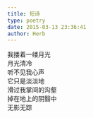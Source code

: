 ```yaml
---  
title: 短诗  
type: poetry  
date: 2015-03-13 23:36:41  
author: Herb    
---  
```

我搂着一缕月光  
月光清冷  
听不见我心声  
它只是淡淡地  
滑过我掌间的沟壑  
掉在地上的阴翳中  
无影无踪